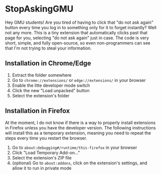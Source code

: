 # StopAskingGMU
Hey GMU students! Are you tired of having to click that "do not ask again" button every time you log in to something only for it to forget instantly? Well not any more. This is a tiny extension that automatically clicks past that page for you, selecting "do not ask again" just in case. The code is very short, simple, and fully open-source, so even non-programmers can see that I'm not trying to steal your information.

## Installation in Chrome/Edge
1. Extract the folder somewhere
2. Go to `chrome://extensions/` or `edge://extensions/` in your browser
3. Enable the litte developer mode switch
4. Click the new "Load unpacked" button
5. Select the extension's folder

## Installation in Firefox
At the moment, I do not know if there is a way to properly install extensions in Firefox unless you have the developer version. The following instructions will install this as a temporary extension, meaning you need to repeat the steps every time you restart the browser.
1. Go to `about:debugging#/runtime/this-firefox` in your browser
3. Click "Load Temporary Add-on..."
4. Select the extension's ZIP file
5. (optional) Go to `about:addons`, click on the extension's settings, and allow it to run in private mode
